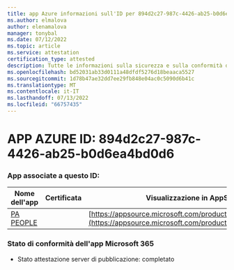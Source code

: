 ```yaml
---
title: app Azure informazioni sull'ID per 894d2c27-987c-4426-ab25-b0d6ea4bd0d6
ms.author: elmalova
author: elenamalova
manager: tonybal
ms.date: 07/12/2022
ms.topic: article
ms.service: attestation
certification_type: attested
description: Tutte le informazioni sulla sicurezza e sulla conformità disponibili per 894d2c27-987c-4426-ab25-b0d6ea4bd0d6.
ms.openlocfilehash: bd52031ab33d0111a48dfdf5276d18beaaca5527
ms.sourcegitcommit: 1d78b47ae32dd7ee29fb848e04ac0c5090d6b41c
ms.translationtype: MT
ms.contentlocale: it-IT
ms.lasthandoff: 07/13/2022
ms.locfileid: "66757435"
---
```

# <a name="azure-app-id-894d2c27-987c-4426-ab25-b0d6ea4bd0d6"></a>APP AZURE ID: 894d2c27-987c-4426-ab25-b0d6ea4bd0d6


### <a name="apps-associated-with-this-id"></a>App associate a questo ID:
| **Nome dell'app** | **Certificata** | **Visualizzazione in AppSource** |
|--------------|---------------|-----------------------|
| [PA PEOPLE](../forward/WA200002948.md) |  | [https://appsource.microsoft.com/product/office/WA200002948](https://appsource.microsoft.com/product/office/WA200002948) |

### <a name="microsoft-365-app-compliance-status"></a>Stato di conformità dell'app Microsoft 365
- Stato attestazione server di pubblicazione: completato
